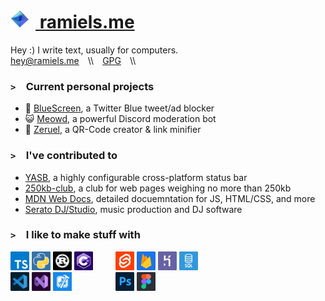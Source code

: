 
# <a href="https://ramiels.me/"><img alt="Ramiel" src="assets/ramiels.png" height="30px" width="30px" style="margin-right: 10px;"> ramiels.me </a>

Hey :) I write text, usually for computers.<br>
[hey@ramiels.me](mailto:hey@ramiels.me)&emsp;\\\\&emsp;[GPG](https://github.com/wiki-Bird.gpg)&emsp;\\\\&emsp;


### `>`&emsp;Current personal projects

- 🔵 [BlueScreen](https://github.com/wiki-Bird/bluescreen), a Twitter Blue tweet/ad blocker
- 😺 [Meowd](https://meowd.ramiels.me/), a powerful Discord moderation bot
- 🔗 [Zeruel](https://github.com/wiki-Bird/Zeruel), a QR-Code creator & link minifier
<!-- - ⌨️ [Keybored](https://keybored.ramiels.me/), a web based typing game -->

### `>`&emsp;I've contributed to
- [YASB](https://github.com/denBot/yasb), a highly configurable cross-platform status bar
- [250kb-club](https://github.com/nkoehring/250kb-club), a club for web pages weighing no more than 250kb
- [MDN Web Docs](https://github.com/mdn/content), detailed docuemntation for JS, HTML/CSS, and more
- [Serato DJ/Studio](https://serato.com/), music production and DJ software

<!-- To add: -->
<!-- ### `>`&emsp;Latest posts
- []
- [Induced demand on the Information Superhighway](https://ramiels.me/blog/webBloat) -->

<!-- To remove: -->
### `>`&emsp;I like to make stuff with

<p float="left">
<a href="https://www.typescriptlang.org/" target="_blank" rel="noopener noreferrer"><img alt="TypeScript" src="assets/small/typescriptCorners.png" height="30px" width="30px"></a>
<a href="https://www.python.org/" target="_blank" rel="noopener noreferrer"><img alt="Python" src="assets/small/pythoncorners.png" height="30px" width="30px"></a>
<a href="https://www.rust-lang.org/" target="_blank" rel="noopener noreferrer"><img alt="Rust" src="assets/small/rustcorners.png"  height="30px" width="30px"></a>
<a href="https://dotnet.microsoft.com/en-us/languages/csharp" target="_blank" rel="noopener noreferrer"><img alt="C Sharp" src="assets/small/csharpcorners.png" height="30px" width="30px"></a>
&emsp;&emsp;
<a href="https://svelte.dev/" target="_blank" rel="noopener noreferrer"><img alt="Svelte" src="assets/small/sveltecorners.png" height="30px" width="30px"></a>
<a href="https://firebase.google.com/" target="_blank" rel="noopener noreferrer"><img alt="Firebase" src="assets/small/firebasecorners.png" height="30px" width="30px"></a>
<a href="https://www.heroku.com/" target="_blank" rel="noopener noreferrer"><img alt="Heroku" src="assets/small/herokucorners.png" height="30px" width="30px"></a>
<a href="https://www.mysql.com/" target="_blank" rel="noopener noreferrer"><img alt="SQL" src="assets/small/sqlcorners.png" height="30px" width="30px"></a>
<br>
<a href="https://code.visualstudio.com/" target="_blank" rel="noopener noreferrer"><img alt="VSCode" src="assets/small/vscodecorner.png" height="30px" width="30px"></a>
<a href="https://visualstudio.microsoft.com" target="_blank" rel="noopener noreferrer"><img alt="Visual Studio" src="assets/small/visualstudiocorners.png" height="30px" width="30px"></a>
<a href="https://developer.apple.com/xcode/" target="_blank" rel="noopener noreferrer"><img alt="XCode" src="assets/small/xcodecorners.png" height="30px" width="30px"></a>
<!-- <a href="https://www.jetbrains.com/idea/" target="_blank" rel="noopener noreferrer"><img alt="IntelliJ IDEA" src="assets/small/intellijcorners.png" height="30px" width="30px"></a> -->
&emsp;&emsp;&emsp;&emsp;&nbsp;&thinsp;
<a href="https://www.adobe.com/products/photoshop.html" target="_blank" rel="noopener noreferrer"><img alt="Photoshop" src="assets/small/photoshopcorners.png" height="30px" width="30px"></a>
<a href="https://www.figma.com/" target="_blank" rel="noopener noreferrer"><img alt="Figma" src="assets/small/figmacorners.png" height="30px" width="30px">
</a></p>
